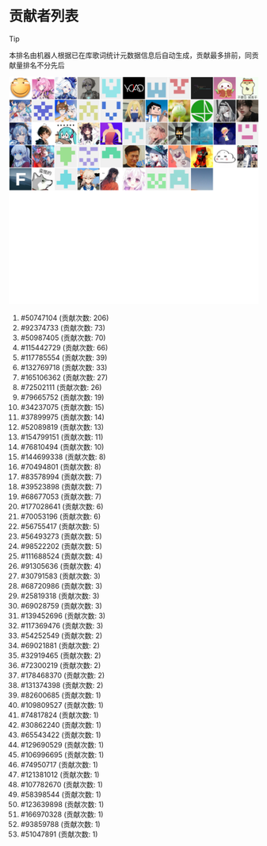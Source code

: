 # 贡献者列表

> [!TIP]
> 本排名由机器人根据已在库歌词统计元数据信息后自动生成，贡献最多排前，同贡献量排名不分先后

![贡献者头像画廊](./CONTRIBUTORS.svg)

1. #50747104 (贡献次数: 206)
2. #92374733 (贡献次数: 73)
3. #50987405 (贡献次数: 70)
4. #115442729 (贡献次数: 66)
5. #117785554 (贡献次数: 39)
6. #132769718 (贡献次数: 33)
7. #165106362 (贡献次数: 27)
8. #72502111 (贡献次数: 26)
9. #79665752 (贡献次数: 19)
10. #34237075 (贡献次数: 15)
11. #37899975 (贡献次数: 14)
12. #52089819 (贡献次数: 13)
13. #154799151 (贡献次数: 11)
14. #76810494 (贡献次数: 10)
15. #144699338 (贡献次数: 8)
16. #70494801 (贡献次数: 8)
17. #83578994 (贡献次数: 7)
18. #39523898 (贡献次数: 7)
19. #68677053 (贡献次数: 7)
20. #177028641 (贡献次数: 6)
21. #70053196 (贡献次数: 6)
22. #56755417 (贡献次数: 5)
23. #56493273 (贡献次数: 5)
24. #98522202 (贡献次数: 5)
25. #111688524 (贡献次数: 4)
26. #91305636 (贡献次数: 4)
27. #30791583 (贡献次数: 3)
28. #68720986 (贡献次数: 3)
29. #25819318 (贡献次数: 3)
30. #69028759 (贡献次数: 3)
31. #139452696 (贡献次数: 3)
32. #117369476 (贡献次数: 3)
33. #54252549 (贡献次数: 2)
34. #69021881 (贡献次数: 2)
35. #32919465 (贡献次数: 2)
36. #72300219 (贡献次数: 2)
37. #178468370 (贡献次数: 2)
38. #131374398 (贡献次数: 2)
39. #82600685 (贡献次数: 1)
40. #109809527 (贡献次数: 1)
41. #74817824 (贡献次数: 1)
42. #30862240 (贡献次数: 1)
43. #65543422 (贡献次数: 1)
44. #129690529 (贡献次数: 1)
45. #106996695 (贡献次数: 1)
46. #74950717 (贡献次数: 1)
47. #121381012 (贡献次数: 1)
48. #107782670 (贡献次数: 1)
49. #58398544 (贡献次数: 1)
50. #123639898 (贡献次数: 1)
51. #166970328 (贡献次数: 1)
52. #93859788 (贡献次数: 1)
53. #51047891 (贡献次数: 1)
